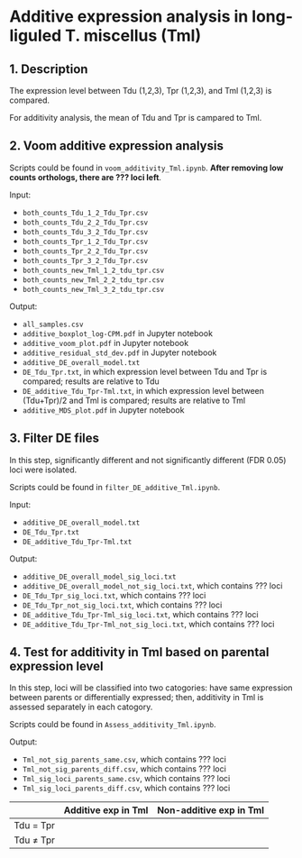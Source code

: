 # Additive expression analysis in long-liguled T. miscellus (Tml)

## 1. Description
The expression level between Tdu (1,2,3), Tpr (1,2,3), and Tml (1,2,3) is compared.

For additivity analysis, the mean of Tdu and Tpr is campared to Tml.

## 2. Voom additive expression analysis
Scripts could be found in `voom_additivity_Tml.ipynb`. **After removing low counts orthologs, there are ??? loci left**.

Input:
  - `both_counts_Tdu_1_2_Tdu_Tpr.csv`
  - `both_counts_Tdu_2_2_Tdu_Tpr.csv`
  - `both_counts_Tdu_3_2_Tdu_Tpr.csv`
  - `both_counts_Tpr_1_2_Tdu_Tpr.csv`
  - `both_counts_Tpr_2_2_Tdu_Tpr.csv`
  - `both_counts_Tpr_3_2_Tdu_Tpr.csv`
  - `both_counts_new_Tml_1_2_tdu_tpr.csv`
  - `both_counts_new_Tml_2_2_tdu_tpr.csv`
  - `both_counts_new_Tml_3_2_tdu_tpr.csv`

Output:
  - `all_samples.csv`
  - `additive_boxplot_log-CPM.pdf` in Jupyter notebook
  - `additive_voom_plot.pdf` in Jupyter notebook
  - `additive_residual_std_dev.pdf` in Jupyter notebook
  - `additive_DE_overall_model.txt`
  - `DE_Tdu_Tpr.txt`, in which expression level between Tdu and Tpr is compared; results are relative to Tdu
  - `DE_additive_Tdu_Tpr-Tml.txt`, in which expression level between (Tdu+Tpr)/2 and Tml is compared; results are relative to Tml
  - `additive_MDS_plot.pdf` in Jupyter notebook
  
## 3. Filter DE files
In this step, significantly different and not significantly different (FDR 0.05) loci were isolated.

Scripts could be found in `filter_DE_additive_Tml.ipynb`.

Input:
  - `additive_DE_overall_model.txt`
  - `DE_Tdu_Tpr.txt`
  - `DE_additive_Tdu_Tpr-Tml.txt`

Output:
  - `additive_DE_overall_model_sig_loci.txt`
  - `additive_DE_overall_model_not_sig_loci.txt`, which contains ??? loci
  - `DE_Tdu_Tpr_sig_loci.txt`, which contains ??? loci
  - `DE_Tdu_Tpr_not_sig_loci.txt`, which contains ??? loci
  - `DE_additive_Tdu_Tpr-Tml_sig_loci.txt`, which contains ??? loci
  - `DE_additive_Tdu_Tpr-Tml_not_sig_loci.txt`, which contains ??? loci

## 4. Test for additivity in Tml based on parental expression level
In this step, loci will be classified into two catogories: have same expression between parents or differentially expressed; then, additivity in Tml is assessed separately in each catogory.

Scripts could be found in `Assess_additivity_Tml.ipynb`.

Output:
  - `Tml_not_sig_parents_same.csv`, which contains ??? loci
  - `Tml_not_sig_parents_diff.csv`, which contains ??? loci
  - `Tml_sig_loci_parents_same.csv`, which contains ??? loci
  - `Tml_sig_loci_parents_diff.csv`, which contains ??? loci

|    | Additive exp in Tml | Non-additive exp in Tml |
| -- | -- | -- |
| Tdu = Tpr |  |  |
| Tdu ≠ Tpr |  |  |


